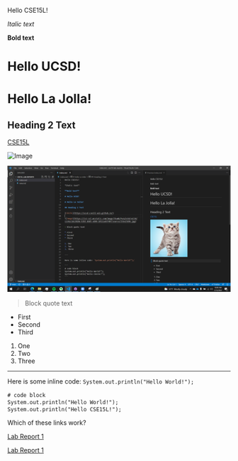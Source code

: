 Hello CSE15L! 

*Italic text*

**Bold text**

# Hello UCSD!

# Hello La Jolla!

## Heading 2 Text

[CSE15L](https://ucsd-cse15l-w22.github.io/)

![Image](https://is3-ssl.mzstatic.com/image/thumb/Purple18/v4/28/13/02/2813028e-b3b5-8605-e890-10521a6974bf/source/256x256bb.jpg)

![Image](./screenshot.png)

> Block quote text

* First 
* Second 
* Third 

1. One
2. Two
3. Three

---

Here is some inline code: `System.out.println("Hello World!");` 

```
# code block
System.out.println("Hello World!");
System.out.println("Hello CSE15L!");
```

Which of these links work?

[Lab Report 1](lab-report-1-week-2.html)

[Lab Report 1](https://atruong39.github.io/<your-lab-reports-repo>/lab-report-1-week-2.html)